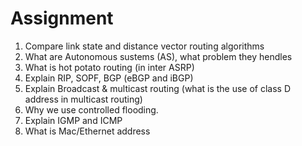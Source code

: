 # Assignment

1. Compare link state and distance vector routing algorithms
1. What are Autonomous sustems (AS), what problem they hendles
1. What is hot potato routing (in inter ASRP)
1. Explain RIP, SOPF, BGP (eBGP and iBGP)
1. Explain Broadcast & multicast routing (what is the use of class D address in multicast routing)
1. Why we use controlled flooding.
1. Explain IGMP and ICMP
1. What is Mac/Ethernet address

